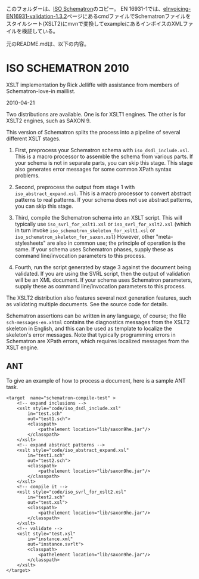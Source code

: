 このフォルダーは、[ISO Schematron](https://github.com/Schematron/schematron)のコピー。
EN 16931-1では、[eInvoicing-EN16931-validation-1.3.2](../eInvoicing-EN16931-validation-1.3.2)ページにあるcmdファイルでSchematronファイルをスタイルシート(XSLT2)にmvnで変換してexampleにあるインボイスのXMLファイルを検証している。

元のREADME.mdは、以下の内容。
# ISO SCHEMATRON 2010  

XSLT implementation by Rick Jelliffe with assistance from members of Schematron-love-in maillist.

2010-04-21

Two distributions are available. One is for XSLT1 engines. 
The other is for XSLT2 engines, such as SAXON 9.

This version of Schematron splits the process into a pipeline of several different XSLT stages.

1. First, preprocess your Schematron schema with `iso_dsdl_include.xsl`. This is a macro processor to assemble the schema from various parts. If your schema is not in separate parts, you can skip this stage. This stage also generates error messages for some common XPath syntax problems.

2. Second, preprocess the output from stage 1 with `iso_abstract_expand.xsl`. This is a macro processor to convert abstract patterns to real patterns. If your schema does not use abstract patterns, you can skip this stage.

3. Third, compile the Schematron schema into an XSLT script. 
This will typically use `iso_svrl_for_xslt1.xsl` or `iso_svrl_for_xslt2.xsl` (which in turn invoke `iso_schematron_skeleton_for_xslt1.xsl` or `iso_schematron_skeleton_for_saxon.xsl`) However, other "meta-stylesheets" are also in common use; the principle of operation is the same. If your schema uses Schematron phases, supply these as command line/invocation parameters to this process.

4. Fourth, run the script generated by stage 3 against the document being validated. If you are using the SVRL script, then the output of validation will be an XML document. If your schema uses Schematron parameters, supply these as command line/invocation parameters to this process. 

The XSLT2 distribution also features several next generation features, such as validating multiple documents. See the source code for details.

Schematron assertions can be written in any language, of course; the file `sch-messages-en.xhtml` contains the diagnostics messages from the XSLT2 skeleton in English, and this can be used as template to localize the skeleton's error messages. Note that typically programming errors in Schematron are XPath errors, which requires localized messages from the XSLT engine.

## ANT
To give an example of how to process a document, here is a sample ANT task.
```
<target  name="schematron-compile-test" >
	<!-- expand inclusions -->
	<xslt style="code/iso_dsdl_include.xsl"
		in="test.sch"
		out="test1.sch"> 
		<classpath>
			<pathelement location="lib/saxon9he.jar"/>
		</classpath>
	</xslt>
	<!-- expand abstract patterns -->
	<xslt style="code/iso_abstract_expand.xsl"
		in="test1.sch"
		out="test2.sch"> 
		<classpath>
			<pathelement location="lib/saxon9he.jar"/>
		</classpath>
	</xslt>
	<!-- compile it -->
	<xslt style="code/iso_svrl_for_xslt2.xsl"
		in="test2.sch"
		out="test.xsl"> 
		<classpath>
			<pathelement location="lib/saxon9he.jar"/>
		</classpath>
	</xslt>
	<!-- validate -->
	<xslt style="test.xsl"
		in="instance.xml"
		out="instance.svrlt"> 
		<classpath>
			<pathelement location="lib/saxon9he.jar"/>
		</classpath>
	</xslt>
</target>
```		
